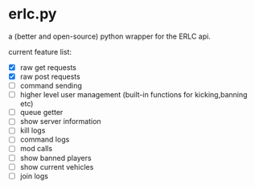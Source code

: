 # erlc.py

a (better and open-source) python wrapper for the ERLC api.

current feature list:
- [X] raw get requests
- [X] raw post requests
- [ ] command sending
- [ ] higher level user management (built-in functions for kicking,banning etc)
- [ ] queue getter
- [ ] show server information
- [ ] kill logs
- [ ] command logs
- [ ] mod calls
- [ ] show banned players
- [ ] show current vehicles
- [ ] join logs
